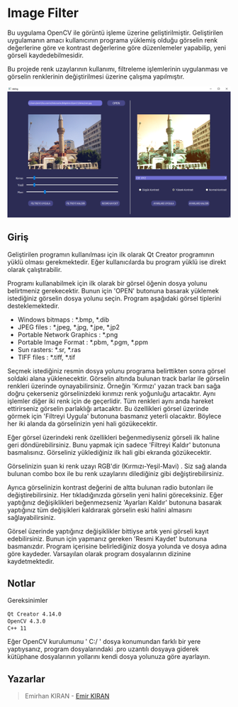 # Image Filter

Bu uygulama OpenCV ile görüntü işleme üzerine geliştirilmiştir. Geliştirilen uygulamanın amacı kullanıcının programa yüklemiş olduğu görselin renk değerlerine göre ve kontrast değerlerine göre düzenlemeler yapabilip, yeni görseli kaydedebilmesidir.

Bu projede renk uzaylarının kullanımı, filtreleme işlemlerinin uygulanması ve görselin renklerinin değiştirilmesi üzerine çalışma yapılmıştır.



[![image](cover.png)](cover.png)



## Giriş

Geliştirilen programın kullanılması için ilk olarak Qt Creator programının yüklü olması gerekmektedir. Eğer kullanıcılarda bu program yüklü ise direkt olarak çalıştırabilir. 

Programı kullanabilmek için ilk olarak bir görsel öğenin dosya yolunu belirtmeniz gerekecektir. Bunun için 'OPEN' butonuna basarak yüklemek istediğiniz görselin dosya yolunu seçin. Program aşağıdaki görsel tiplerini desteklemektedir.



- Windows bitmaps :  *.bmp, *.dib
- JPEG files : *.jpeg, *.jpg, *.jpe, *.jp2
- Portable Network Graphics : *.png
- Portable Image Format : *.pbm, *.pgm, *.ppm
- Sun rasters: *.sr, *.ras
- TIFF files : *.tiff, *.tif

Seçmek istediğiniz resmin dosya yolunu programa belirttikten sonra görsel soldaki alana yüklenecektir. Görselin altında bulunan track barlar ile görselin renkleri üzerinde oynayabilirsiniz. Örneğin 'Kırmızı' yazan track barı sağa doğru çekerseniz görselinizdeki kırımızı renk yoğunluğu artacaktır. Aynı işlemler diğer iki renk için de geçerlidir. Tüm renkleri aynı anda hareket ettirirseniz görselin parlaklığı artacaktır. Bu özellikleri görsel üzerinde görmek için 'Filtreyi Uygula' butonuna basmanız yeterli olacaktır. Böylece her iki alanda da görselinizin yeni hali gözükecektir.



Eğer görsel üzerindeki renk özellikleri beğenmediyseniz görseli ilk haline geri döndürebilirsiniz. Bunu yapmak için sadece 'Filtreyi Kaldır' butonuna basmalısınız. Görseliniz yüklediğiniz ilk hali gibi ekranda gözükecektir.



Görselinizin şuan ki renk uzayı RGB'dir (Kırmızı-Yeşil-Mavi) . Siz sağ alanda bulunan combo box ile bu renk uzaylarını dilediğiniz gibi değiştirebilirsiniz.

Ayrıca görselinizin kontrast değerini de altta bulunan radio butonları ile değiştirebilirsiniz. Her tıkladığınızda görselin  yeni halini göreceksiniz. Eğer yaptığınız değişiklikleri beğenmezseniz 'Ayarları Kaldır' butonuna basarak yaptığınız tüm değişikleri kaldırarak görselin eski halini almasını sağlayabilirsiniz.

Görsel üzerinde yaptığınız değişiklikler bittiyse artık yeni görseli kayıt edebilirsiniz. Bunun için yapmanız gereken 'Resmi Kaydet' butonuna basmanızdır. Program içerisine belirlediğiniz dosya yolunda ve dosya adına göre kaydeder.  Varsayılan olarak program dosyalarının dizinine kaydetmektedir.



## Notlar



Gereksinimler

````
Qt Creator 4.14.0
OpenCV 4.3.0
C++ 11
````

Eğer OpenCV kurulumunu ' C:/ ' dosya konumundan farklı bir yere yaptıysanız, program dosyalarındaki .pro uzantılı dosyaya giderek kütüphane dosyalarının yollarını kendi dosya yolunuza göre ayarlayın.



## Yazarlar



>  Emirhan KIRAN - [Emir KIRAN](https://www.linkedin.com/in/emir-kiran/)

